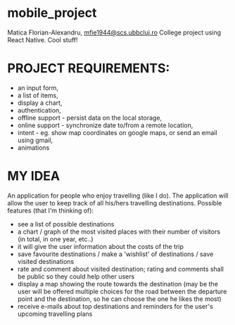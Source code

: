 # mobile_project
Matica Florian-Alexandru, mfie1944@scs.ubbcluj.ro
College project using React Native. Cool stuff!

# PROJECT REQUIREMENTS:
- an input form,
- a list of items,
- display a chart,
- authentication,
- offline support - persist data on the local storage,
- online support - synchronize date to/from a remote location,
- intent - eg. show map coordinates on google maps, or send an email using gmail,
- animations


# MY IDEA
  An application for people who enjoy travelling (like I do). The application will allow the user to keep track of all his/hers travelling destinations. Possible features (that I'm thinking of):
- see a list of possible destinations
- a chart / graph of the most visited places with their number of visitors (in total, in one year, etc..)
- it will give the user information about the costs of the trip
- save favourite destinations / make a 'wishlist' of destinations / save visited destinations 
- rate and comment about visited destination; rating and comments shall be public so they could help other users
- display a map showing the route towards the destination (may be the user will be offered multiple choices for the road between the departure point and the destination, so he can choose the one he likes the most)
- receive e-mails about top destinations and reminders for the user's upcoming travelling plans
